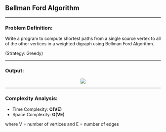 ## Bellman Ford Algorithm

-----------------------------------------
### Problem Definition:
Write a program to compute shortest paths from a single source vertex to all of the other vertices in a weighted digraph using Bellman Ford Algorithm. 

(Strategy: Greedy)

------------------------------------------
### Output:

<p align="center">
    <img src="./output.png">
</p>

------------------------------------------
### Complexity Analysis:

* Time Complexity: **O(VE)** 
* Space Complexity: **O(VE)** 

where V = number of vertices and E = number of edges
